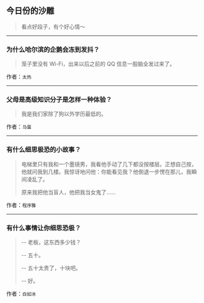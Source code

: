 ## 今日份的沙雕

> 看点好段子，有个好心情～


 
---

### 为什么哈尔滨的企鹅会冻到发抖？

> 笼子里没有 Wi-Fi，出来以后之前的 QQ 信息一股脑全发过来了。


作者：`太热`

---

### 父母是高级知识分子是怎样一种体验？

> 我是我们家除了狗以外学历最低的。


作者：`马蛋`

---

### 有什么细思极恐的小故事？

> 电梯里只有我和一个墨镜男，我看他手动了几下都没按楼层。正想自己按，他就问我到几楼。我惊讶地问他：你能看见我？他倒退一步愣在那儿，我瞬间凌乱了。
> 
> 原来我把他当盲人，他把我当女鬼了......


作者：`程序雅`

---

### 有什么事情让你细思恐极？

> -- 老板，这东西多少钱？
> 
> -- 五十。
> 
> -- 五十太贵了，十块吧。
> 
> -- 好。


作者：`白如冰`